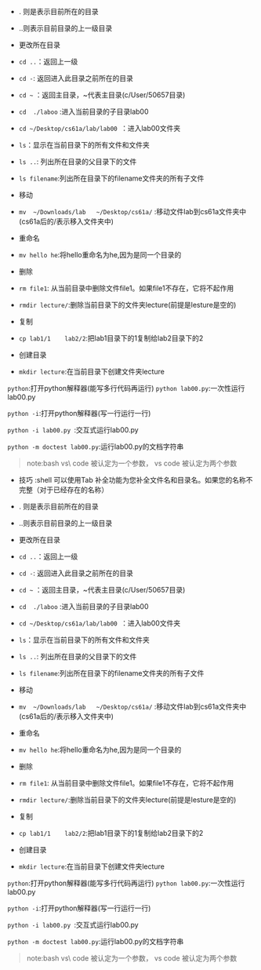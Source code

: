  - . 则是表示目前所在的目录
 - ..则表示目前目录的上一级目录

- 更改所在目录

- `cd ..`：返回上一级
- `cd -`:  返回进入此目录之前所在的目录
- `cd ~` ：返回主目录，~代表主目录(c/User/50657目录)
- `cd  ./laboo`  :进入当前目录的子目录lab00
- `cd ~/Desktop/cs61a/lab/lab00 `：进入lab00文件夹


- `ls`：显示在当前目录下的所有文件和文件夹
- `ls ..`: 列出所在目录的父目录下的文件
- `ls filename`:列出所在目录下的filename文件夹的所有子文件



- 移动
- `mv  ~/Downloads/lab   ~/Desktop/cs61a/` :移动文件lab到cs61a文件夹中(cs61a后的/表示移入文件夹中)

- 重命名
- `mv hello he`:将hello重命名为he,因为是同一个目录的

- 删除
- `rm file1`: 从当前目录中删除文件file1。如果file1不存在，它将不起作用
- `rmdir lecture/`:删除当前目录下的文件夹lecture(前提是lesture是空的)


- 复制
- `cp lab1/1    lab2/2`:把lab1目录下的1复制给lab2目录下的2

- 创建目录
- `mkdir lecture`:在当前目录下创建文件夹lecture

```python```:打开python解释器(能写多行代码再运行)
```python lab00.py```:一次性运行lab00.py

```python -i```:打开python解释器(写一行运行一行)

```python -i lab00.py ```:交互式运行lab00.py

```python -m doctest lab00.py```:运行lab00.py的文档字符串

>note:bash vs\ code 被认定为一个参数， vs code 被认定为两个参数

- 技巧 :shell 可以使用Tab 补全功能为您补全文件名和目录名。如果您的名称不完整（对于已经存在的名称）

 
 - . 则是表示目前所在的目录
 - ..则表示目前目录的上一级目录

- 更改所在目录

- `cd ..`：返回上一级
- `cd -`:  返回进入此目录之前所在的目录
- `cd ~` ：返回主目录，~代表主目录(c/User/50657目录)
- `cd  ./laboo`  :进入当前目录的子目录lab00
- `cd ~/Desktop/cs61a/lab/lab00 `：进入lab00文件夹


- `ls`：显示在当前目录下的所有文件和文件夹
- `ls ..`: 列出所在目录的父目录下的文件
- `ls filename`:列出所在目录下的filename文件夹的所有子文件



- 移动
- `mv  ~/Downloads/lab   ~/Desktop/cs61a/` :移动文件lab到cs61a文件夹中(cs61a后的/表示移入文件夹中)

- 重命名
- `mv hello he`:将hello重命名为he,因为是同一个目录的

- 删除
- `rm file1`: 从当前目录中删除文件file1。如果file1不存在，它将不起作用
- `rmdir lecture/`:删除当前目录下的文件夹lecture(前提是lesture是空的)


- 复制
- `cp lab1/1    lab2/2`:把lab1目录下的1复制给lab2目录下的2

- 创建目录
- `mkdir lecture`:在当前目录下创建文件夹lecture

```python```:打开python解释器(能写多行代码再运行)
```python lab00.py```:一次性运行lab00.py

```python -i```:打开python解释器(写一行运行一行)

```python -i lab00.py ```:交互式运行lab00.py

```python -m doctest lab00.py```:运行lab00.py的文档字符串

>note:bash vs\ code 被认定为一个参数， vs code 被认定为两个参数

